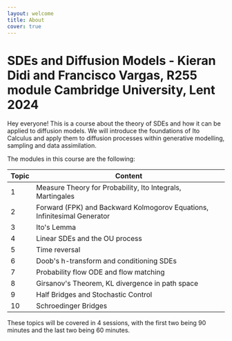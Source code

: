 ```yaml
---
layout: welcome
title: About
cover: true
---
```


# SDEs and Diffusion Models - Kieran Didi and Francisco Vargas, R255 module Cambridge University, Lent 2024

Hey everyone! This is a course about the theory of SDEs and how it can be applied to diffusion models. We will introduce the foundations of Ito Calculus and apply them to diffusion processes within generative modelling, sampling and data assimilation.

The modules in this course are the following:

| Topic 	| Content                         	|
|------	|--------------------------------	|
| 1    	| Measure Theory for Probability, Ito Integrals, Martingales                   	|
| 2    	| Forward (FPK) and Backward Kolmogorov Equations, Infinitesimal Generator                          	|
| 3    	| Ito's Lemma 	|
| 4    	| Linear SDEs and the OU process  	|
| 5    	| Time reversal               	|
| 6    	| Doob's h-transform and conditioning SDEs                  	|
| 7    	| Probability flow ODE and flow matching                  	|
| 8    	| Girsanov's Theorem, KL divergence in path space                       	|
| 9    	| Half Bridges and Stochastic Control                     	| 
| 10   	| Schroedinger Bridges             	| 

These topics will be covered in 4 sessions, with the first two being 90 minutes and the last two being 60 minutes. 


